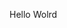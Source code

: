 Hello Wolrd









































































































































































































































































































































































































































































































































































































































































































































































































































































































































































































































































































































































































































































































































































































































































